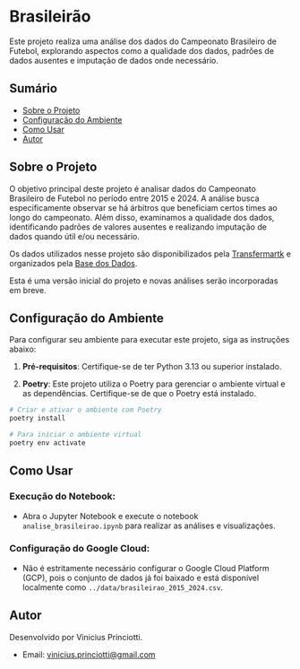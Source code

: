 # Brasileirão

Este projeto realiza uma análise dos dados do Campeonato Brasileiro de Futebol, explorando aspectos como a qualidade dos dados, padrões de dados ausentes e imputação de dados onde necessário.

## Sumário

- [Sobre o Projeto](#sobre-o-projeto)
- [Configuração do Ambiente](#configuração-do-ambiente)
- [Como Usar](#como-usar)
- [Autor](#autor)

## Sobre o Projeto

O objetivo principal deste projeto é analisar dados do Campeonato Brasileiro de Futebol no período entre 2015 e 2024. A análise busca especificamente observar se há árbitros que beneficiam certos times ao longo do campeonato. Além disso, examinamos a qualidade dos dados, identificando padrões de valores ausentes e realizando imputação de dados quando útil e/ou necessário.

Os dados utilizados nesse projeto são disponibilizados pela [Transfermartk](https://www.transfermarkt.com.br/) e organizados pela [Base dos Dados](https://basedosdados.org/).

Esta é uma versão inicial do projeto e novas análises serão incorporadas em breve.

## Configuração do Ambiente

Para configurar seu ambiente para executar este projeto, siga as instruções abaixo:

1. **Pré-requisitos**: Certifique-se de ter Python 3.13 ou superior instalado.

2. **Poetry**: Este projeto utiliza o Poetry para gerenciar o ambiente virtual e as dependências. Certifique-se de que o Poetry está instalado.

```bash
# Criar e ativar o ambiente com Poetry
poetry install

# Para iniciar o ambiente virtual
poetry env activate
```

## Como Usar

### Execução do Notebook:

- Abra o Jupyter Notebook e execute o notebook `analise_brasileirao.ipynb` para realizar as análises e visualizações.

### Configuração do Google Cloud:

- Não é estritamente necessário configurar o Google Cloud Platform (GCP), pois o conjunto de dados já foi baixado e está disponível localmente como `../data/brasileirao_2015_2024.csv`.

## Autor

Desenvolvido por Vinicius Princiotti.
- Email: [vinicius.princiotti@gmail.com](mailto:vinicius.princiotti@gmail.com)